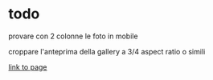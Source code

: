 # todo

provare con 2 colonne le foto in mobile

croppare l'anteprima della gallery a 3/4 aspect ratio o simili

[link to page](https://tdsojohn.github.io/tommys_website/#contacts)
